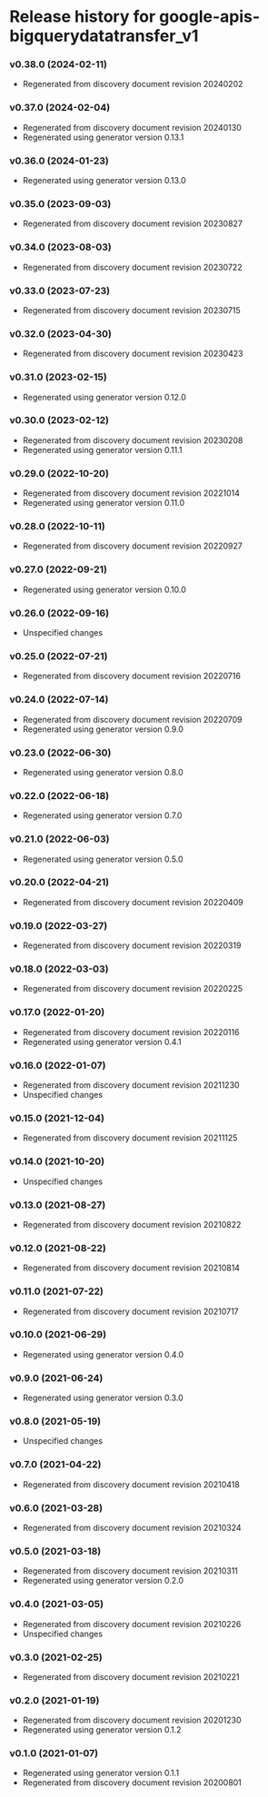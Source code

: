 # Release history for google-apis-bigquerydatatransfer_v1

### v0.38.0 (2024-02-11)

* Regenerated from discovery document revision 20240202

### v0.37.0 (2024-02-04)

* Regenerated from discovery document revision 20240130
* Regenerated using generator version 0.13.1

### v0.36.0 (2024-01-23)

* Regenerated using generator version 0.13.0

### v0.35.0 (2023-09-03)

* Regenerated from discovery document revision 20230827

### v0.34.0 (2023-08-03)

* Regenerated from discovery document revision 20230722

### v0.33.0 (2023-07-23)

* Regenerated from discovery document revision 20230715

### v0.32.0 (2023-04-30)

* Regenerated from discovery document revision 20230423

### v0.31.0 (2023-02-15)

* Regenerated using generator version 0.12.0

### v0.30.0 (2023-02-12)

* Regenerated from discovery document revision 20230208
* Regenerated using generator version 0.11.1

### v0.29.0 (2022-10-20)

* Regenerated from discovery document revision 20221014
* Regenerated using generator version 0.11.0

### v0.28.0 (2022-10-11)

* Regenerated from discovery document revision 20220927

### v0.27.0 (2022-09-21)

* Regenerated using generator version 0.10.0

### v0.26.0 (2022-09-16)

* Unspecified changes

### v0.25.0 (2022-07-21)

* Regenerated from discovery document revision 20220716

### v0.24.0 (2022-07-14)

* Regenerated from discovery document revision 20220709
* Regenerated using generator version 0.9.0

### v0.23.0 (2022-06-30)

* Regenerated using generator version 0.8.0

### v0.22.0 (2022-06-18)

* Regenerated using generator version 0.7.0

### v0.21.0 (2022-06-03)

* Regenerated using generator version 0.5.0

### v0.20.0 (2022-04-21)

* Regenerated from discovery document revision 20220409

### v0.19.0 (2022-03-27)

* Regenerated from discovery document revision 20220319

### v0.18.0 (2022-03-03)

* Regenerated from discovery document revision 20220225

### v0.17.0 (2022-01-20)

* Regenerated from discovery document revision 20220116
* Regenerated using generator version 0.4.1

### v0.16.0 (2022-01-07)

* Regenerated from discovery document revision 20211230
* Unspecified changes

### v0.15.0 (2021-12-04)

* Regenerated from discovery document revision 20211125

### v0.14.0 (2021-10-20)

* Unspecified changes

### v0.13.0 (2021-08-27)

* Regenerated from discovery document revision 20210822

### v0.12.0 (2021-08-22)

* Regenerated from discovery document revision 20210814

### v0.11.0 (2021-07-22)

* Regenerated from discovery document revision 20210717

### v0.10.0 (2021-06-29)

* Regenerated using generator version 0.4.0

### v0.9.0 (2021-06-24)

* Regenerated using generator version 0.3.0

### v0.8.0 (2021-05-19)

* Unspecified changes

### v0.7.0 (2021-04-22)

* Regenerated from discovery document revision 20210418

### v0.6.0 (2021-03-28)

* Regenerated from discovery document revision 20210324

### v0.5.0 (2021-03-18)

* Regenerated from discovery document revision 20210311
* Regenerated using generator version 0.2.0

### v0.4.0 (2021-03-05)

* Regenerated from discovery document revision 20210226
* Unspecified changes

### v0.3.0 (2021-02-25)

* Regenerated from discovery document revision 20210221

### v0.2.0 (2021-01-19)

* Regenerated from discovery document revision 20201230
* Regenerated using generator version 0.1.2

### v0.1.0 (2021-01-07)

* Regenerated using generator version 0.1.1
* Regenerated from discovery document revision 20200801

